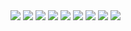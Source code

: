 <img src="/images/pc1.png">
<img src="/images/pc2.png">
<img src="/images/pc3.png">
<img src="/images/pc4.png">
<img src="/images/pc5.png">
<img src="/images/pc6.png">
<img src="/images/pc7.png">
<img src="/images/pc8.png">
<img src="/images/pc9.png">
